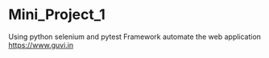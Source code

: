 # Mini_Project_1
Using python selenium and pytest Framework automate the web application https://www.guvi.in 
